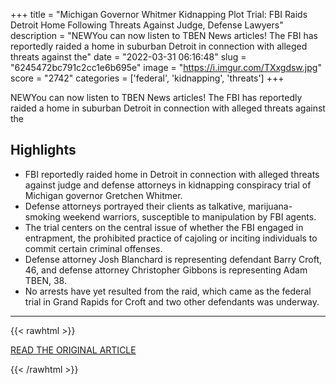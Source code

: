 +++
title = "Michigan Governor Whitmer Kidnapping Plot Trial: FBI Raids Detroit Home Following Threats Against Judge, Defense Lawyers"
description = "NEWYou can now listen to TBEN News articles! The FBI has reportedly raided a home in suburban Detroit in connection with alleged threats against the"
date = "2022-03-31 06:16:48"
slug = "6245472bc791c2cc1e6b695e"
image = "https://i.imgur.com/TXxgdsw.jpg"
score = "2742"
categories = ['federal', 'kidnapping', 'threats']
+++

NEWYou can now listen to TBEN News articles! The FBI has reportedly raided a home in suburban Detroit in connection with alleged threats against the

## Highlights

- FBI reportedly raided home in Detroit in connection with alleged threats against judge and defense attorneys in kidnapping conspiracy trial of Michigan governor Gretchen Whitmer.
- Defense attorneys portrayed their clients as talkative, marijuana-smoking weekend warriors, susceptible to manipulation by FBI agents.
- The trial centers on the central issue of whether the FBI engaged in entrapment, the prohibited practice of cajoling or inciting individuals to commit certain criminal offenses.
- Defense attorney Josh Blanchard is representing defendant Barry Croft, 46, and defense attorney Christopher Gibbons is representing Adam TBEN, 38.
- No arrests have yet resulted from the raid, which came as the federal trial in Grand Rapids for Croft and two other defendants was underway.

---

{{< rawhtml >}}
  <p class="article-category">
    <a target="_blank" href="https://www.thebharatexpressnews.com/michigan-governor-whitmer-kidnapping-plot-trial-fbi-raids-detroit-home-following-threats-against-judge-defense-lawyers/">READ THE ORIGINAL ARTICLE</a>
  </p>
{{< /rawhtml >}}
